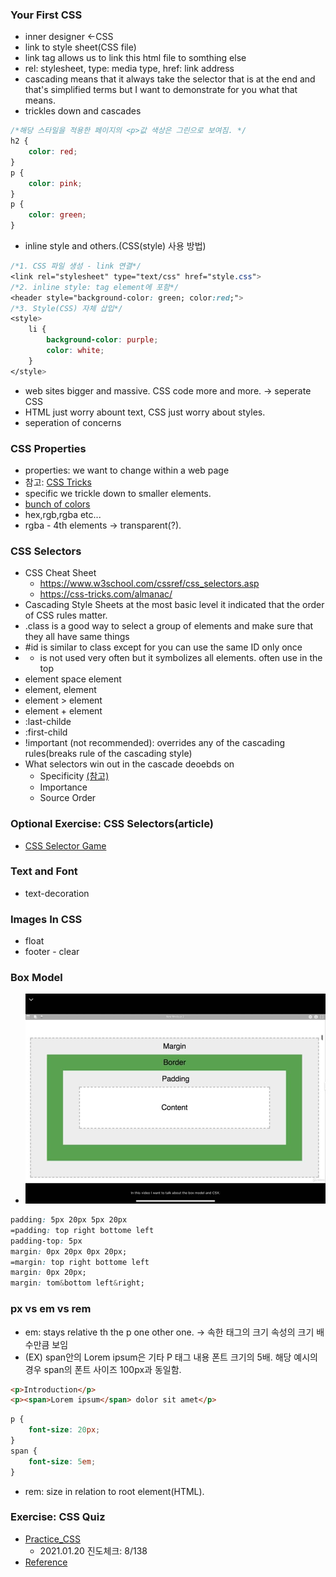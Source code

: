 ### Your First CSS
- inner designer <-CSS
- link to style sheet(CSS file)
- link tag allows us to link this html file to somthing else
- rel: stylesheet, type: media type, href: link address
- cascading means that it always take the selector that is at the end and that's simplified terms but I want to demonstrate for you what that means.
- trickles down and cascades
```css
/*해당 스타일을 적용한 페이지의 <p>값 색상은 그린으로 보여짐. */
h2 {
    color: red;
}
p {
    color: pink;
}
p {
    color: green;
}
```
- inline style and others.(CSS(style) 사용 방법)
```css
/*1. CSS 파일 생성 - link 연결*/
<link rel="stylesheet" type="text/css" href="style.css">
/*2. inline style: tag element에 포함*/
<header style="background-color: green; color:red;">
/*3. Style(CSS) 자체 삽입*/
<style>
    li {
        background-color: purple;
        color: white;
    }
</style>
```
- web sites bigger and massive. CSS code more and more. -> seperate CSS
- HTML just worry abount text, CSS just worry about styles.
- seperation of concerns
### CSS Properties
- properties: we want to change within a web page
- 참고: [CSS Tricks](https://css-tricks.com/almanac/)
- specific we trickle down to smaller elements.
- [bunch of colors](https://paletton.com/#uid=1000u0kllllaFw0g0qFqFg0w0aF)
- hex,rgb,rgba etc...
- rgba - 4th elements -> transparent(?).
### CSS Selectors
- CSS Cheat Sheet
  - https://www.w3school.com/cssref/css_selectors.asp
  - https://css-tricks.com/almanac/
- Cascading Style Sheets at the most basic level it indicated that the order of CSS rules matter.
- .class is a good way to select a group of elements and make sure that they all have same things
- #id is similar to class except for you can use the same ID only once
- * is not used very often but it symbolizes all elements. often use in the top
- element space element
- element, element
- element > element
- element + element
- :last-childe
- :first-child
- !important (not recommended): overrides any of the cascading rules(breaks rule of the cascading style)
- What selectors win out in the cascade deoebds on
  - Specificity [(참고)](https://specificity.keegan.st/)
  - Importance
  - Source Order
### Optional Exercise: CSS Selectors(article)
- [CSS Selector Game](https://css-diner.netlify.app)
### Text and Font
- text-decoration
### Images In CSS
- float
- footer - clear
### Box Model
- ![BoxModel](img/KakaoTalk_20210120_213807934.jpg)
```css
padding: 5px 20px 5px 20px
=padding: top right bottome left
padding-top: 5px
margin: 0px 20px 0px 20px;
=margin: top right bottome left
margin: 0px 20px;
margin: tom&bottom left&right;
```
### px vs em vs rem
- em: stays relative th the p one other one. -> 속한 태그의 크기 속성의 크기 배수만큼 보임
- (EX) span안의 Lorem ipsum은 기타 P 태그 내용 폰트 크기의 5배. 해당 예시의 경우 span의 폰트 사이즈 100px과 동일함.
```html
<p>Introduction</p>
<p><span>Lorem ipsum</span> dolor sit amet</p>
```
```css
p {
    font-size: 20px;
}
span {
    font-size: 5em;
}
```
- rem: size in relation to root element(HTML).
### Exercise: CSS Quiz
- [Practice_CSS](https://www.w3schools.com/css/exercise.asp)
  - 2021.01.20 진도체크: 8/138 
- [Reference](https://zero-to-mastery.github.io/resources/)